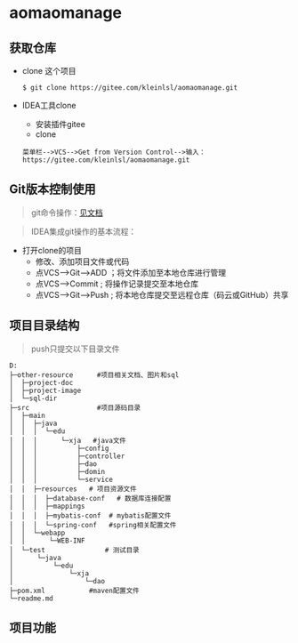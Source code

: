 # aomaomanage

## 获取仓库
* clone 这个项目

    ```
    $ git clone https://gitee.com/kleinlsl/aomaomanage.git
    ``` 
* IDEA工具clone
    * 安装插件gitee
    * clone
    ```
    菜单栏-->VCS-->Get from Version Control-->输入：https://gitee.com/kleinlsl/aomaomanage.git
    ```
## Git版本控制使用
> git命令操作：[见文档](https://gitee.com/all-about-git)

> IDEA集成git操作的基本流程：
* 打开clone的项目
    * 修改、添加项目文件或代码
    * 点VCS-->Git-->ADD ；将文件添加至本地仓库进行管理
    * 点VCS-->Commit ; 将操作记录提交至本地仓库
    * 点VCS-->Git-->Push ; 将本地仓库提交至远程仓库（码云或GitHub）共享
## 项目目录结构
> push只提交以下目录文件
```shell
D:
├─other-resource      #项目相关文档、图片和sql
│  ├─project-doc
│  ├─project-image
│  └─sql-dir
├─src                 #项目源码目录
│  ├─main
│  │  ├─java
│  │  │  └─edu
│  │  │      └─xja   #java文件
│  │  │          ├─config
│  │  │          ├─controller
│  │  │          ├─dao
│  │  │          ├─domin
│  │  │          └─service
│  │  ├─resources   # 项目资源文件
│  │  │  ├─database-conf   # 数据库连接配置
│  │  │  ├─mappings 
│  │  │  ├─mybatis-conf  # mybatis配置文件
│  │  │  └─spring-conf   #spring相关配置文件
│  │  └─webapp           
│  │      └─WEB-INF
│  └─test               # 测试目录
│      └─java
│          └─edu
│              └─xja
│                  └─dao
├─pom.xml           #maven配置文件
└─readme.md
```

## 项目功能